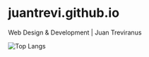 # juantrevi.github.io
Web Design &amp; Development | Juan Treviranus

![Top Langs](https://github-readme-stats.vercel.app/api/top-langs/?username=juantrevi&hide_progress=true)
